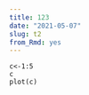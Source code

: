 ```yaml
---
title: 123
date: "2021-05-07"
slug: t2
from_Rmd: yes 
---
```



```{r}
c<-1:5
c
plot(c)
```
